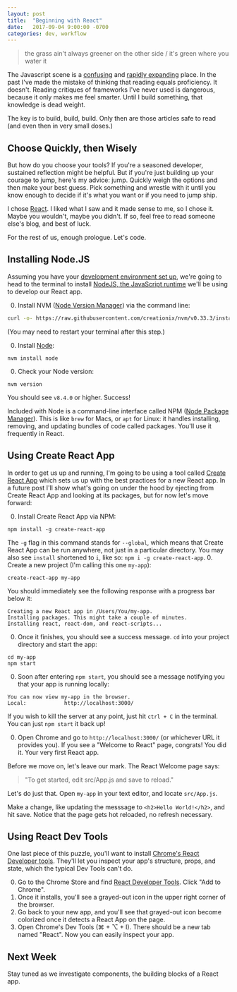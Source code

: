 ```yaml
---
layout: post
title:  "Beginning with React"
date:   2017-09-04 9:00:00 -0700
categories: dev, workflow
---
```


> the grass ain't always greener on the other side / 
> it's green where you water it

The Javascript scene is a [confusing](https://hackernoon.com/how-it-feels-to-learn-javascript-in-2016-d3a717dd577f) and [rapidly expanding](https://trends.google.com/trends/explore?date=all&q=javascript%20frameworks) place. In the past I've made the mistake of thinking that reading equals proficiency. It doesn't. Reading critiques of frameworks I've never used is dangerous, because it only makes me feel smarter. Until I build something, that knowledge is dead weight. 

The key is to build, build, build. Only then are those articles safe to read (and even then in very small doses.)

## Choose Quickly, then Wisely

But how do you choose your tools? If you're a seasoned developer, sustained reflection might be helpful. But if you're just building up your courage to jump, here's my advice: jump. Quickly weigh the options and then make your best guess. Pick something and wrestle with it until you know enough to decide if it's what you want or if you need to jump ship.

I chose [React](https://facebook.github.io/react/). I liked what I saw and it made sense to me, so I chose it. Maybe you wouldn't, maybe you didn't. If so, feel free to read someone else's blog, and best of luck.

For the rest of us, enough prologue. Let's code.

## Installing Node.JS

Assuming you have your [development environment set up](/blog/the-setup/), we're going to head to the terminal to install [NodeJS, the JavaScript runtime](https://www.reddit.com/r/learnjavascript/comments/3d4hs5/eli5_what_in_the_heck_is_nodejs/) we'll be using to develop our React app.

0. Install NVM ([Node Version Manager](https://github.com/creationix/nvm)) via the command line: 
``` sh
curl -o- https://raw.githubusercontent.com/creationix/nvm/v0.33.3/install.sh | bash
```
(You may need to restart your terminal after this step.)

0. Install [Node](https://nodejs.org/en/):
```
nvm install node
```
0. Check your Node version:
```
nvm version
```
You should see `v8.4.0` or higher. Success!

Included with Node is a command-line interface called NPM ([Node Package Manager](https://www.npmjs.com/)). This is like `brew` for Macs, or `apt` for Linux: it handles installing, removing, and updating bundles of code called packages. You'll use it frequently in React.

## Using Create React App
In order to get us up and running, I'm going to be using a tool called [Create React App](https://github.com/facebookincubator/create-react-app) which sets us up with the best practices for a new React app. In a future post I'll show what's going on under the hood by ejecting from Create React App and looking at its packages, but for now let's move forward:

0. Install Create React App via NPM:
```
npm install -g create-react-app
```
The `-g` flag in this command stands for `--global`, which means that Create React App can be run anywhere, not just in a particular directory. You may also see `install` shortened to `i`, like so: `npm i -g create-react-app`.
0. Create a new project (I'm calling this one `my-app`):
```
create-react-app my-app
```
You should immediately see the following response with a progress bar below it:
```
Creating a new React app in /Users/You/my-app.
Installing packages. This might take a couple of minutes.
Installing react, react-dom, and react-scripts...
```
0. Once it finishes, you should see a success message. `cd` into your project directory and start the app:
```
cd my-app
npm start
```
0. Soon after entering `npm start`, you should see a message notifying you that your app is running locally:
```
You can now view my-app in the browser.
Local:            http://localhost:3000/
```
If you wish to kill the server at any point, just hit `ctrl + C` in the terminal. You can just `npm start` it back up!

0. Open Chrome and go to `http://localhost:3000/` (or whichever URL it provides you). If you see a "Welcome to React" page, congrats! You did it. Your very first React app.

Before we move on, let's leave our mark. The React Welcome page says:
> "To get started, edit src/App.js and save to reload."

Let's do just that. Open `my-app` in your text editor, and locate `src/App.js`. 

Make a change, like updating the messsage to `<h2>Hello World!</h2>`, and hit save. Notice that the page gets hot reloaded, no refresh necessary.

## Using React Dev Tools
One last piece of this puzzle, you'll want to install [Chrome's React Developer tools](https://chrome.google.com/webstore/detail/react-developer-tools/fmkadmapgofadopljbjfkapdkoienihi). They'll let you inspect your app's structure, props, and state, which the typical Dev Tools can't do. 

0. Go to the Chrome Store and find [React Developer Tools](https://chrome.google.com/webstore/detail/react-developer-tools/fmkadmapgofadopljbjfkapdkoienihi). Click "Add to Chrome".
0. Once it installs, you'll see a grayed-out icon in the upper right corner of the browser.
0. Go back to your new app, and you'll see that grayed-out icon become colorized once it detects a React App on the page. 
0. Open Chrome's Dev Tools (⌘ + ⌥ + I). There should be a new tab named "React". Now you can easily inspect your app.

## Next Week

Stay tuned as we investigate components, the building blocks of a React app.